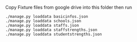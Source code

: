 Copy Fixture files from google drive into this folder
then run 

	./manage.py loaddata basicinfos.json
	./manage.py loaddata schools.json
	./manage.py loaddata staffs.json
	./manage.py loaddata staffstrengths.json
	./manage.py loaddata studentstrengths.json